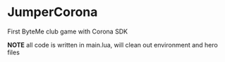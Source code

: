 # JumperCorona
First ByteMe club game with Corona SDK

**NOTE** all code is written in main.lua, will clean out environment and hero files
